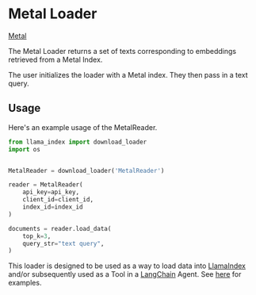# Metal Loader
[Metal](https://getmetal.io)


The Metal Loader returns a set of texts corresponding to embeddings retrieved from a Metal Index.

The user initializes the loader with a Metal index. They then pass in a text query.

## Usage

Here's an example usage of the MetalReader.

```python
from llama_index import download_loader
import os


MetalReader = download_loader('MetalReader')

reader = MetalReader(
    api_key=api_key,
    client_id=client_id,
    index_id=index_id
)

documents = reader.load_data(
    top_k=3,
    query_str="text query",
)
```

This loader is designed to be used as a way to load data into [LlamaIndex](https://github.com/jerryjliu/gpt_index/tree/main/gpt_index) and/or subsequently used as a Tool in a [LangChain](https://github.com/hwchase17/langchain) Agent. See [here](https://github.com/emptycrown/llama-hub/tree/main) for examples.

